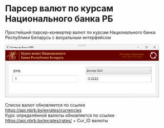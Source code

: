 # Парсер валют по курсам Национального банка РБ
Простейший парсер-конвертер валют по курсам Национального банка Республики Беларусь с визуальным интерфейсом  

![Alt Text](./CurrencyNBRB/Images/1.png)  

Список валют обновляется по ссылке https://api.nbrb.by/exrates/currencies  
Курс определённой валюты обновляется по ссылке https://api.nbrb.by/exrates/rates/ + Cur_ID валюты
